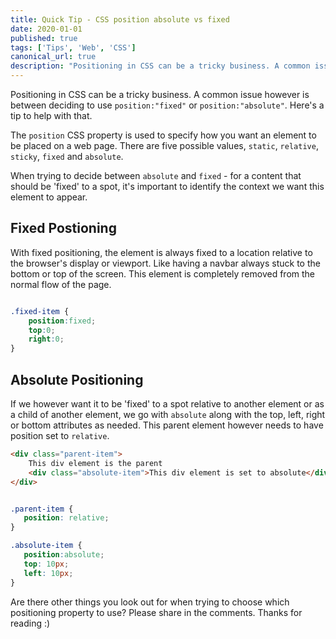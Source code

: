 ```yaml
---
title: Quick Tip - CSS position absolute vs fixed
date: 2020-01-01
published: true
tags: ['Tips', 'Web', 'CSS']
canonical_url: true
description: "Positioning in CSS can be a tricky business. A common issue however is between deciding to use position:fixed or position:absolute. Here's a tip to help with that."
---
```


Positioning in CSS can be a tricky business. A common issue however is between deciding to use `position:"fixed"` or `position:"absolute"`. Here's a tip to help with that.

The `position` CSS property is used to specify how you want an element to be placed on a web page. There are five possible values, `static`, `relative`, `sticky`, `fixed` and `absolute`.

When trying to decide between `absolute` and `fixed` - for a content that should be 'fixed' to a spot, it's important to identify the context we want this element to appear.

## Fixed Postioning

With fixed positioning, the element is always fixed to a location relative to the browser's display or viewport. Like having a navbar always stuck to the bottom or top of the screen. This element is completely removed from the normal flow of the page.

```css

.fixed-item {
    position:fixed;
    top:0;
    right:0;
}

```

## Absolute Positioning

 If we however want it to be 'fixed' to a spot relative to another element or as a child of another element, we go with `absolute` along with the top, left, right or bottom attributes as needed. This parent element however needs to have position set to `relative`.

```html
<div class="parent-item">
    This div element is the parent
    <div class="absolute-item">This div element is set to absolute</div>
</div>
```
 ```css

.parent-item {
    position: relative;
}

.absolute-item {
    position:absolute;
    top: 10px;
    left: 10px;
}

 ```

 Are there other things you look out for when trying to choose which positioning property to use? Please share in the comments. Thanks for reading :)